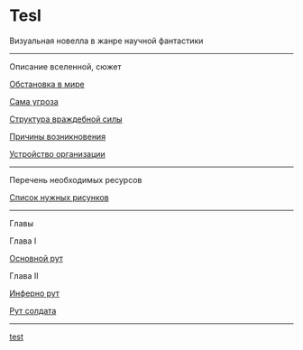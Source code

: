 # Tesl
Визуальная новелла в жанре научной фантастики
***
Описание вселенной, сюжет

[Обстановка в мире](Обстановка%20в%20мире.md)

[Сама угроза](Сама%20угроза.md)

[Структура враждебной силы](Структура%20враждебной%20силы.md)

[Причины возникновения](Причины%20возникновения.md)

[Устройство организации](Устройство%20организации.md)

***
Перечень необходимых ресурсов

[Список нужных рисунков](Список%20нужных%20рисунков.md)

***
Главы

Глава I

[Основной рут](Code/game/script.rpy)

Глава II

[Инферно рут](Code/game/rootInferno.rpy)

[Рут солдата](Code/game/rootSoldier.rpy)

***
[test](http://pomis.github.io/Tesl/)

